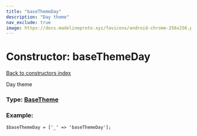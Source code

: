```yaml
---
title: "baseThemeDay"
description: "Day theme"
nav_exclude: true
image: https://docs.madelineproto.xyz/favicons/android-chrome-256x256.png
---
```

# Constructor: baseThemeDay  
[Back to constructors index](/API_docs/constructors/index.html)



Day theme




### Type: [BaseTheme](/API_docs/types/BaseTheme.html)


### Example:

```
$baseThemeDay = ['_' => 'baseThemeDay'];
```  

